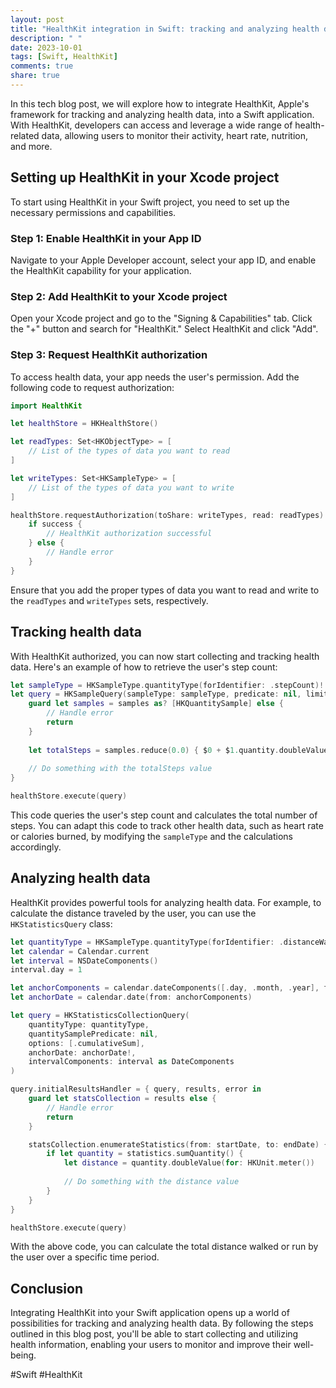 ```yaml
---
layout: post
title: "HealthKit integration in Swift: tracking and analyzing health data"
description: " "
date: 2023-10-01
tags: [Swift, HealthKit]
comments: true
share: true
---
```


In this tech blog post, we will explore how to integrate HealthKit, Apple's framework for tracking and analyzing health data, into a Swift application. With HealthKit, developers can access and leverage a wide range of health-related data, allowing users to monitor their activity, heart rate, nutrition, and more.

## Setting up HealthKit in your Xcode project

To start using HealthKit in your Swift project, you need to set up the necessary permissions and capabilities.

### Step 1: Enable HealthKit in your App ID

Navigate to your Apple Developer account, select your app ID, and enable the HealthKit capability for your application.

### Step 2: Add HealthKit to your Xcode project

Open your Xcode project and go to the "Signing & Capabilities" tab. Click the "+" button and search for "HealthKit." Select HealthKit and click "Add".

### Step 3: Request HealthKit authorization

To access health data, your app needs the user's permission. Add the following code to request authorization:

```swift
import HealthKit

let healthStore = HKHealthStore()

let readTypes: Set<HKObjectType> = [
    // List of the types of data you want to read
]

let writeTypes: Set<HKSampleType> = [
    // List of the types of data you want to write
]

healthStore.requestAuthorization(toShare: writeTypes, read: readTypes) { (success, error) in
    if success {
        // HealthKit authorization successful
    } else {
        // Handle error
    }
}
```

Ensure that you add the proper types of data you want to read and write to the `readTypes` and `writeTypes` sets, respectively.

## Tracking health data

With HealthKit authorized, you can now start collecting and tracking health data. Here's an example of how to retrieve the user's step count:

```swift
let sampleType = HKSampleType.quantityType(forIdentifier: .stepCount)!
let query = HKSampleQuery(sampleType: sampleType, predicate: nil, limit: HKObjectQueryNoLimit, sortDescriptors: nil) { (query, samples, error) in
    guard let samples = samples as? [HKQuantitySample] else {
        // Handle error
        return
    }
    
    let totalSteps = samples.reduce(0.0) { $0 + $1.quantity.doubleValue(for: .count()) }
    
    // Do something with the totalSteps value
}

healthStore.execute(query)
```

This code queries the user's step count and calculates the total number of steps. You can adapt this code to track other health data, such as heart rate or calories burned, by modifying the `sampleType` and the calculations accordingly.

## Analyzing health data

HealthKit provides powerful tools for analyzing health data. For example, to calculate the distance traveled by the user, you can use the `HKStatisticsQuery` class:

```swift
let quantityType = HKSampleType.quantityType(forIdentifier: .distanceWalkingRunning)!
let calendar = Calendar.current
let interval = NSDateComponents()
interval.day = 1

let anchorComponents = calendar.dateComponents([.day, .month, .year], from: NSDate() as Date)
let anchorDate = calendar.date(from: anchorComponents)

let query = HKStatisticsCollectionQuery(
    quantityType: quantityType,
    quantitySamplePredicate: nil,
    options: [.cumulativeSum],
    anchorDate: anchorDate!,
    intervalComponents: interval as DateComponents
)

query.initialResultsHandler = { query, results, error in
    guard let statsCollection = results else {
        // Handle error
        return
    }

    statsCollection.enumerateStatistics(from: startDate, to: endDate) { statistics, stop in
        if let quantity = statistics.sumQuantity() {
            let distance = quantity.doubleValue(for: HKUnit.meter())
            
            // Do something with the distance value
        }
    }
}

healthStore.execute(query)
```

With the above code, you can calculate the total distance walked or run by the user over a specific time period.

## Conclusion

Integrating HealthKit into your Swift application opens up a world of possibilities for tracking and analyzing health data. By following the steps outlined in this blog post, you'll be able to start collecting and utilizing health information, enabling your users to monitor and improve their well-being.

#Swift #HealthKit